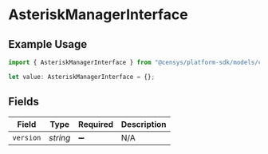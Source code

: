 # AsteriskManagerInterface

## Example Usage

```typescript
import { AsteriskManagerInterface } from "@censys/platform-sdk/models/components";

let value: AsteriskManagerInterface = {};
```

## Fields

| Field              | Type               | Required           | Description        |
| ------------------ | ------------------ | ------------------ | ------------------ |
| `version`          | *string*           | :heavy_minus_sign: | N/A                |